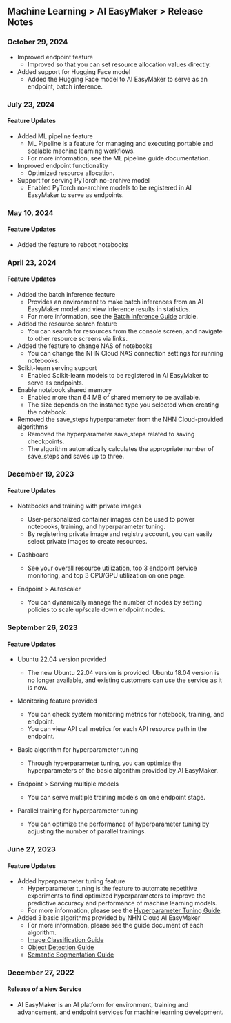## Machine Learning > AI EasyMaker > Release Notes


### October 29, 2024

* Improved endpoint feature
    * Improved so that you can set resource allocation values directly.
* Added support for Hugging Face model
    * Added the Hugging Face model to AI EasyMaker to serve as an endpoint, batch inference.

### July 23, 2024

#### Feature Updates

* Added ML pipeline feature
    * ML Pipeline is a feature for managing and executing portable and scalable machine learning workflows.
    * For more information, see the ML pipeline guide documentation.
* Improved endpoint functionality
    * Optimized resource allocation.
* Support for serving PyTorch no-archive model
    * Enabled PyTorch no-archive models to be registered in AI EasyMaker to serve as endpoints.

### May 10, 2024

#### Feature Updates

* Added the feature to reboot notebooks

### April 23, 2024

#### Feature Updates

* Added the batch inference feature
    * Provides an environment to make batch inferences from an AI EasyMaker model and view inference results in statistics.
    * For more information, see the [Batch Inference Guide](./console-guide/#_51) article.
* Added the resource search feature
    * You can search for resources from the console screen, and navigate to other resource screens via links.
* Added the feature to change NAS of notebooks
    * You can change the NHN Cloud NAS connection settings for running notebooks.
* Scikit-learn serving support
    * Enabled Scikit-learn models to be registered in AI EasyMaker to serve as endpoints.
* Enable notebook shared memory
    * Enabled more than 64 MB of shared memory to be available.
    * The size depends on the instance type you selected when creating the notebook.
* Removed the save_steps hyperparameter from the NHN Cloud-provided algorithms
    * Removed the hyperparameter save_steps related to saving checkpoints.
    * The algorithm automatically calculates the appropriate number of save_steps and saves up to three.

### December 19, 2023

#### Feature Updates

* Notebooks and training with private images
    * User-personalized container images can be used to power notebooks, training, and hyperparameter tuning.
    * By registering private image and registry account, you can easily select private images to create resources.

* Dashboard
    * See your overall resource utilization, top 3 endpoint service monitoring, and top 3 CPU/GPU utilization on one page.

* Endpoint > Autoscaler
    * You can dynamically manage the number of nodes by setting policies to scale up/scale down endpoint nodes.

### September 26, 2023

#### Feature Updates

* Ubuntu 22.04 version provided
    * The new Ubuntu 22.04 version is provided. Ubuntu 18.04 version is no longer available, and existing customers can use the service as it is now.

* Monitoring feature provided
    * You can check system monitoring metrics for notebook, training, and endpoint.
    * You can view API call metrics for each API resource path in the endpoint.

* Basic algorithm for hyperparameter tuning
    * Through hyperparameter tuning, you can optimize the hyperparameters of the basic algorithm provided by AI EasyMaker.

* Endpoint > Serving multiple models
    * You can serve multiple training models on one endpoint stage.

* Parallel training for hyperparameter tuning
    * You can optimize the performance of hyperparameter tuning by adjusting the number of parallel trainings.

### June 27, 2023

#### Feature Updates

* Added hyperparameter tuning feature
    * Hyperparameter tuning is the feature to automate repetitive experiments to find optimized hyperparameters to improve the predictive accuracy and performance of machine learning models.
    * For more information, please see the [Hyperparameter Tuning Guide](./console-guide/#hyperparameter-tuning).
* Added 3 basic algorithms provided by NHN Cloud AI EasyMaker
    * For more information, please see the guide document of each algorithm.
    * [Image Classification Guide](./algorithm-guide/#image-classification)
    * [Object Detection Guide](./algorithm-guide/#object-detection)
    * [Semantic Segmentation Guide](./algorithm-guide/#semantic-segmentation)

### December 27, 2022

#### Release of a New Service

* AI EasyMaker is an AI platform for environment, training and advancement, and endpoint services for machine learning development.

